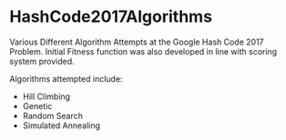 # HashCode2017Algorithms

Various Different Algorithm Attempts at the Google Hash Code 2017 Problem.
Initial Fitness function was also developed in line with scoring system provided.

Algorithms attempted include:

- Hill Climbing
- Genetic
- Random Search
- Simulated Annealing
